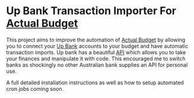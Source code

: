 # Up Bank Transaction Importer For [Actual Budget](https://github.com/actualbudget/actual-server)

This project aims to improve the automation of [Actual Budget](https://github.com/actualbudget/actual-server) by allowing you to connect your [Up Bank](https://up.com.au/) accounts to your budget and have automatic transaction imports.
Up bank has a beautiful [API]((https://developer.up.com.au/)) which allows you to take your finances and manipulate it with code. This encouraged me to switch banks as shockingly no other Australian bank supplies an API for personal use.

A full detailed installation instructions as well as how to setup automated cron jobs coming soon.
